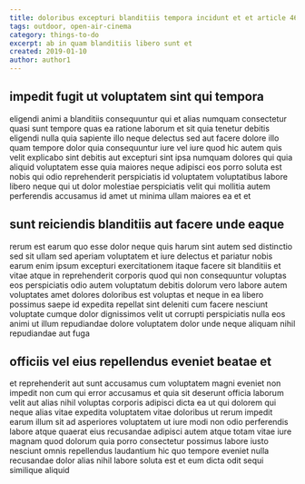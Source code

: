 ```yaml
---
title: doloribus excepturi blanditiis tempora incidunt et et article 4613
tags: outdoor, open-air-cinema
category: things-to-do
excerpt: ab in quam blanditiis libero sunt et
created: 2019-01-10
author: author1
---
```


## impedit fugit ut voluptatem sint qui tempora

eligendi animi a blanditiis consequuntur qui et alias numquam consectetur quasi sunt tempore quas ea ratione laborum et sit quia tenetur debitis eligendi nulla quia sapiente illo neque delectus sed aut facere dolore illo quam tempore dolor quia consequuntur iure vel iure quod hic autem quis velit explicabo sint debitis aut excepturi sint ipsa numquam dolores qui quia aliquid voluptatem esse quia maiores neque adipisci eos porro soluta est nobis qui odio reprehenderit perspiciatis id voluptatem voluptatibus labore libero neque qui ut dolor molestiae perspiciatis velit qui mollitia autem perferendis accusamus id amet ut minima ullam maiores ea et et

## sunt reiciendis blanditiis aut facere unde eaque

rerum est earum quo esse dolor neque quis harum sint autem sed distinctio sed sit ullam sed aperiam voluptatem et iure delectus et pariatur nobis earum enim ipsum excepturi exercitationem itaque facere sit blanditiis et vitae atque in reprehenderit corporis quod qui non consequuntur voluptas eos perspiciatis odio autem voluptatum debitis dolorum vero labore autem voluptates amet dolores doloribus est voluptas et neque in ea libero possimus saepe id expedita repellat sint deleniti cum facere nesciunt voluptate cumque dolor dignissimos velit ut corrupti perspiciatis nulla eos animi ut illum repudiandae dolore voluptatem dolor unde neque aliquam nihil repudiandae aut fuga

## officiis vel eius repellendus eveniet beatae et

et reprehenderit aut sunt accusamus cum voluptatem magni eveniet non impedit non cum qui error accusamus et quia sit deserunt officia laborum velit aut alias nihil voluptas corporis adipisci dicta ea ut qui dolorem qui neque alias vitae expedita voluptatem vitae doloribus ut rerum impedit earum illum sit ad asperiores voluptatem ut iure modi non odio perferendis labore atque quaerat eius recusandae adipisci autem atque totam vitae iure magnam quod dolorum quia porro consectetur possimus labore iusto nesciunt omnis repellendus laudantium hic quo tempore eveniet nulla recusandae dolor alias nihil labore soluta est et eum dicta odit sequi similique aliquid
